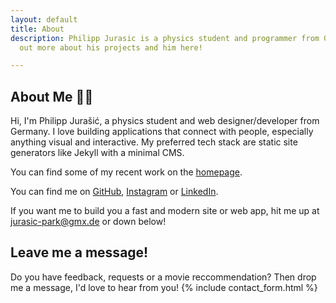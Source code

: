 ```yaml
---
layout: default
title: About
description: Philipp Jurasic is a physics student and programmer from Germany. Find
  out more about his projects and him here!

---
```

## About Me <span class="waveHand">👋🏻</span>

Hi, I'm Philipp Jurašić, a physics student and web designer/developer from Germany. I love building applications that connect with people, especially anything visual and interactive. My preferred tech stack are static site generators like Jekyll with a minimal CMS. 

You can find some of my recent work on the [homepage](https://jurasic-park.de/).

You can find me on [GitHub](https://github.com/missing-user), [Instagram](https://www.instagram.com/philippjurasic/) or [LinkedIn](https://www.linkedin.com/in/philipp-jurasic).


If you want me to build you a fast and modern site or web app, hit me up at [jurasic-park@gmx.de](mailto:jurasic-park@gmx.de "E-Mail") or down below!

## Leave me a message!
Do you have feedback, requests or a movie reccommendation? Then drop me a message, I'd love to hear from you!
{% include contact_form.html %}